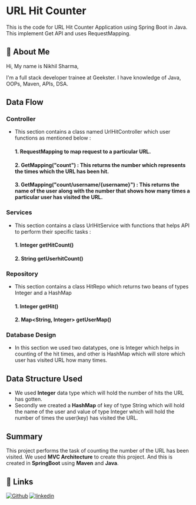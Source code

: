 # URL Hit Counter

This is the code for URL Hit Counter Application using Spring Boot in Java.
This implement Get API and uses RequestMapping.


## 🚀 About Me
Hi, My name is Nikhil Sharma,

I'm a full stack developer trainee at Geekster. I have knowledge of Java, OOPs, Maven, APIs, DSA.


## Data Flow

### Controller
-   This section contains a class named UrlHitController which user functions as mentioned below :

       #### 1. RequestMapping to map request to a particular URL.
       #### 2. GetMapping("count") : This returns the number which represents the times which the URL has been hit.
       #### 3. GetMapping("count/username/{username}") : This returns the name of the user along with the number that shows how many times a particular user has visited the URL.


### Services
-   This section contains a class UrlHitService with functions that helps API to perform their specific tasks : 

    #### 1. Integer getHitCount()
    #### 2. String getUserhitCount()
    

###  Repository
-   This section contains a class HitRepo which returns two beans of types Integer and a HashMap

    #### 1. Integer getHit()
    #### 2. Map<String, Integer> getUserMap()

### Database Design
-   In this section we used two datatypes, one is Integer which helps in counting of the hit times, and other is HashMap which will store which user has visited URL how many times.


## Data Structure Used

- We used **Integer** data type which will hold the number of hits the URL has gotten.
- Secondly we created a **HashMap** of key of type String which will hold the name of the user and value of type Integer which will hold the number of times the user(key) has visited the URL.
## Summary

This project performs the task of counting the number of the URL has been visited. 
We used **MVC Architecture** to create this project. 
And this is created in **SpringBoot** using **Maven** and **Java**.


## 🔗 Links
[![Github](https://img.shields.io/badge/Github-000?style=for-the-badge&logo=ko-fi&logoColor=white)](https://github.com/Nikhil-Sharma-CS)
[![linkedin](https://img.shields.io/badge/linkedin-0A66C2?style=for-the-badge&logo=linkedin&logoColor=white)](https://www.linkedin.com/in/nikhil-sharma-cse)

